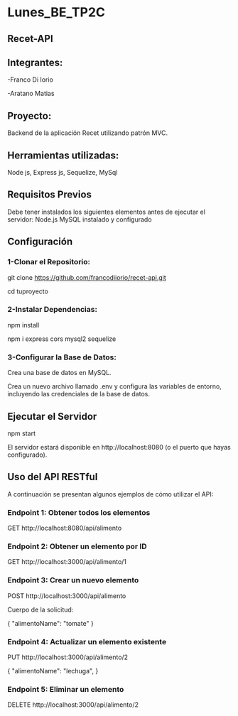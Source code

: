 # **Lunes_BE_TP2C**

## Recet-API

## Integrantes:

-Franco Di Iorio

-Aratano Matias

## Proyecto:

Backend de la aplicación Recet utilizando patrón MVC.

## Herramientas utilizadas:

Node js, Express js, Sequelize, MySql

## Requisitos Previos

Debe tener instalados los siguientes elementos antes de ejecutar el servidor:
Node.js
MySQL instalado y configurado

## Configuración

### 1-Clonar el Repositorio:

git clone https://github.com/francodiiorio/recet-api.git

cd tuproyecto

### 2-Instalar Dependencias:

npm install

npm i express cors mysql2 sequelize

### 3-Configurar la Base de Datos:

Crea una base de datos en MySQL.

Crea un nuevo archivo llamado .env y configura las variables de entorno, incluyendo las credenciales de la base de datos.

## Ejecutar el Servidor

npm start

El servidor estará disponible en http://localhost:8080 (o el puerto que hayas configurado).

## Uso del API RESTful

A continuación se presentan algunos ejemplos de cómo utilizar el API:

### Endpoint 1: Obtener todos los elementos

GET http://localhost:8080/api/alimento

### Endpoint 2: Obtener un elemento por ID

GET http://localhost:3000/api/alimento/1

### Endpoint 3: Crear un nuevo elemento

POST http://localhost:3000/api/alimento

Cuerpo de la solicitud:

{
"alimentoName": "tomate"
}

### Endpoint 4: Actualizar un elemento existente

PUT http://localhost:3000/api/alimento/2

{
"alimentoName": "lechuga",
}

### Endpoint 5: Eliminar un elemento

DELETE http://localhost:3000/api/alimento/2
